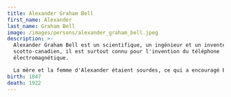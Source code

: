 ```yaml
---
title: Alexander Graham Bell
first_name: Alexander
last_name: Graham Bell
image: /images/persons/alexander_graham_bell.jpeg
description: >-
  Alexander Graham Bell est un scientifique, un ingénieur et un inventeur
  scotto-canadien, il est surtout connu pour l'invention du téléphone
  électromagnétique. 

  La mère et la femme d'Alexander étaient sourdes, ce qui a encouragé Bell à consacrer sa vie à apprendre à parler aux sourds. Il était en effet professeur de diction à l'université de Boston et un spécialiste de l'élocution. Ses recherches sur l'audition et la parole l'ont conduit à construire des appareils auditifs, dont le couronnement fut le premier brevet pour un téléphone en 1876. Toutefois, Bell considéra par la suite son invention la plus connue comme une intrusion dans son travail de scientifique et refusa même d'avoir un téléphone dans son laboratoire.
birth: 1847
death: 1922
---
```

